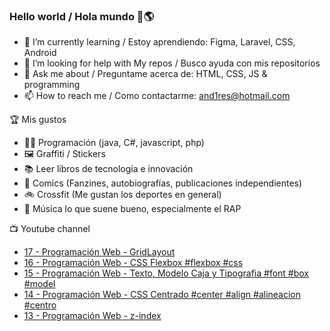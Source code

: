 ### Hello world / Hola mundo 👋🌎

<!--
**xaca/xaca** is a ✨ _special_ ✨ repository because its `README.md` (this file) appears on your GitHub profile.

Here are some ideas to get you started:
-->

- 🌱 I’m currently learning / Estoy aprendiendo: Figma, Laravel, CSS, Android
- 🤔 I’m looking for help with My repos / Busco ayuda con mis repositorios
- 💬 Ask me about / Preguntame acerca de: HTML, CSS, JS & programming 
- 📫 How to reach me / Como contactarme: and1res@hotmail.com

🏆 Mis gustos
- 👨‍💻 Programación (java, C#, javascript, php)
- 🖼️ Graffiti / Stickers
- 📚 Leer libros de tecnología e innovación
- 💢 Comics (Fanzines, autobiografías, publicaciones independientes)
- 🚲 Crossfit (Me gustan los deportes en general)
- 🎤 Música lo que suene bueno, especialmente el RAP
<!--
📝 Frases
- "I only smile in the dark, I only smile when it's complicated" Raybiez
- "De lo que ves créete la mitad de lo que no ves no te creas nada" Kase O
-->
📺 Youtube channel
<!-- BLOG-POST-LIST:START -->
- [17 - Programación Web - GridLayout](https://www.youtube.com/watch?v=pe8vSzBG33k)
- [16 - Programación Web - CSS Flexbox #flexbox #css](https://www.youtube.com/watch?v=DNXkgr6xFbo)
- [15 - Programación Web - Texto, Modelo Caja y Tipografia #font #box #model](https://www.youtube.com/watch?v=V5blAuI4X2s)
- [14 - Programación Web - CSS Centrado #center #align #alineacion #centro](https://www.youtube.com/watch?v=GHvshVWjHk8)
- [13 - Programación Web - z-index](https://www.youtube.com/watch?v=sJMc95Uysr4)
<!-- BLOG-POST-LIST:END -->
